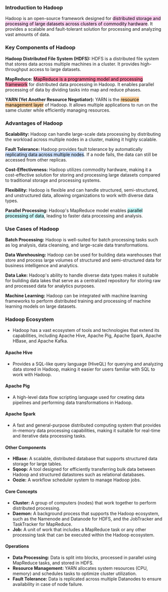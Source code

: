 ### Introduction to Hadoop

Hadoop is an open-source framework designed for <mark style="background: #FFB8EBA6;">distributed storage and processing of large datasets across clusters of commodity hardware</mark>. It provides a scalable and fault-tolerant solution for processing and analyzing vast amounts of data.

### Key Components of Hadoop

**Hadoop Distributed File System (HDFS):** HDFS is a distributed file system that stores data across multiple machines in a cluster. It provides high-throughput access to large datasets.

**MapReduce:** <mark style="background: #FF5582A6;">MapReduce is a programming model and processing framework</mark> for distributed data processing in Hadoop. It enables parallel processing of data by dividing tasks into map and reduce phases.

**YARN (Yet Another Resource Negotiator):** YARN is the <mark style="background: #FFB86CA6;">resource management layer</mark> of Hadoop. It allows multiple applications to run on the same cluster while efficiently managing resources.

### Advantages of Hadoop

**Scalability:** Hadoop can handle large-scale data processing by distributing the workload across multiple nodes in a cluster, making it highly scalable.

**Fault Tolerance:** Hadoop provides fault tolerance by automatically <mark style="background: #ADCCFFA6;">replicating data across multiple nodes</mark>. If a node fails, the data can still be accessed from other replicas.

**Cost-Effectiveness:** Hadoop utilizes commodity hardware, making it a cost-effective solution for storing and processing large datasets compared to traditional storage and processing systems.

**Flexibility:** Hadoop is flexible and can handle structured, semi-structured, and unstructured data, allowing organizations to work with diverse data types.

**Parallel Processing:** Hadoop's MapReduce model enables <mark style="background: #ABF7F7A6;">parallel processing of data</mark>, leading to faster data processing and analysis.

### Use Cases of Hadoop

**Batch Processing:** Hadoop is well-suited for batch processing tasks such as log analysis, data cleansing, and large-scale data transformations.

**Data Warehousing:** Hadoop can be used for building data warehouses that store and process large volumes of structured and semi-structured data for business intelligence and analytics.

**Data Lake:** Hadoop's ability to handle diverse data types makes it suitable for building data lakes that serve as a centralized repository for storing raw and processed data for analytics purposes.

**Machine Learning:** Hadoop can be integrated with machine learning frameworks to perform distributed training and processing of machine learning models on large datasets.

### Hadoop Ecosystem

- Hadoop has a vast ecosystem of tools and technologies that extend its capabilities, including Apache Hive, Apache Pig, Apache Spark, Apache HBase, and Apache Kafka.

#### Apache Hive
- Provides a SQL-like query language (HiveQL) for querying and analyzing data stored in Hadoop, making it easier for users familiar with SQL to work with Hadoop.

#### Apache Pig
- A high-level data flow scripting language used for creating data pipelines and performing data transformations in Hadoop.

#### Apache Spark
- A fast and general-purpose distributed computing system that provides in-memory data processing capabilities, making it suitable for real-time and iterative data processing tasks.

#### Other Components
- **HBase:** A scalable, distributed database that supports structured data storage for large tables.
- **Sqoop:** A tool designed for efficiently transferring bulk data between Hadoop and structured datastores such as relational databases.
- **Oozie:** A workflow scheduler system to manage Hadoop jobs.

#### Core Concepts

- **Cluster:** A group of computers (nodes) that work together to perform distributed processing.
- **Daemon:** A background process that supports the Hadoop ecosystem, such as the Namenode and Datanode for HDFS, and the JobTracker and TaskTracker for MapReduce.
- **Job:** A unit of work that includes a MapReduce task or any other processing task that can be executed within the Hadoop ecosystem.

#### Operations

- **Data Processing:** Data is split into blocks, processed in parallel using MapReduce tasks, and stored in HDFS.
- **Resource Management:** YARN allocates system resources (CPU, memory) and schedules tasks to optimize cluster utilization.
- **Fault Tolerance:** Data is replicated across multiple Datanodes to ensure availability in case of node failure.
